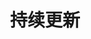 ---
title: 持续更新
description: 长期更新内容
image:

# Badge style
style:
    background: "#2a9d8f"
    color: "#fff"
---
